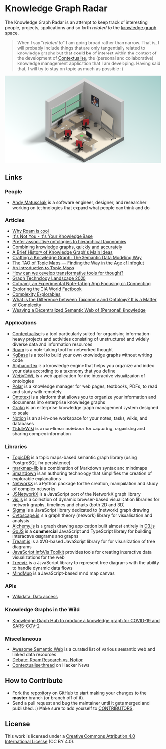 
# Knowledge Graph Radar

The Knowledge Graph Radar is an attempt to keep track of interesting people, projects, applications and so forth *related to* the [knowledge graph](https://en.wikipedia.org/wiki/Knowledge_Graph) space.

> When I say "*related to*" I am going broad rather than narrow. That is, I will probably include things that are only tangentially related to knowledge graphs but that **could be** of interest within the context of the development of [Contextualise](https://contextualise.dev), the (personal and collaborative) knowledge management application that I am developing. Having said that, I will try to stay on topic as much as possible :) 

![Isometric classroom](resources/isometric-classroom.png)

## Links

### People

* [Andy Matuschak](https://andymatuschak.org/) is a software engineer, designer, and researcher working on technologies that expand what people can think and do

### Articles

* [Why Roam is cool](https://divinations.substack.com/p/why-roam-is-cool)
* [It's Not You - It's Your Knowledge Base](https://kevinslin.com/organizing/its_not_you_its_your_knowledge_base/)
* [Prefer associative ontologies to hierarchical taxonomies](https://notes.andymatuschak.org/z29hLZHiVt7W2uss2uMpSZquAX5T6vaeSF6Cy)
* [Combining knowledge graphs, quickly and accurately](https://www.amazon.science/blog/combining-knowledge-graphs-quickly-and-accurately)
* [A Brief History of Knowledge Graph's Main Ideas](http://knowledgegraph.today/paper.html)
* [Crafting a Knowledge Graph: The Semantic Data Modeling Way](https://www.ontotext.com/blog/knowledge-graph-with-semantic-data-modeling/)
* [The TAO of Topic Maps &mdash; Finding the Way in the Age of Infoglut](https://ontopia.net/topicmaps/materials/tao.html)
* [An Introduction to Topic Maps](https://docs.microsoft.com/en-us/previous-versions/aa480048(v=msdn.10)?redirectedfrom=MSDN)
* [How can we develop transformative tools for thought?](https://numinous.productions/ttft/)
* [Graph Technology Landscape 2020](https://graphaware.com/graphaware/2020/02/17/graph-technology-landscape-2020.html)
* [Cotoami, an Experimental Note-taking App Focusing on Connecting](https://medium.com/@cotoami/cotoami-an-experimental-note-taking-app-focusing-on-connecting-734928d53d2c)
* [Exploring the CIA World Factbook](https://iancoleman.io/exploring-the-cia-world-factbook/)
* [Complexity Explorables](https://www.complexity-explorables.org/)
* [What is the Difference between Taxonomy and Ontology? It is a Matter of Complexity](https://www.earley.com/blog/what-difference-between-taxonomy-and-ontology-it-matter-complexity)
* [Weaving a Decentralized Semantic Web of (Personal) Knowledge](https://www.researchgate.net/publication/334126329_Weaving_a_Decentralized_Semantic_Web_of_Personal_Knowledge)

### Applications

* [Contextualise](https://contextualise.dev/) is a tool particularly suited for organising information-heavy projects and activities consisting of unstructured and widely diverse data and information resources
* [Roam](https://roamresearch.com/) is a note-taking tool for networked thought
* [KgBase](https://kgbase.com/) is a tool to build your own knowledge graphs without writing code 
* [Alphacortex](https://www.alphacortex.io/) is a knowledge engine that helps you organize and index your data according to a taxonomy that you define
* [WebVOWL](http://vowl.visualdataweb.org/webvowl.html) is a web application for the interactive visualization of ontologies
* [Polar](https://getpolarized.io/) is a knowledge manager for web pages, textbooks, PDFs, to read and study with remotely
* [Ontotext](https://www.ontotext.com/) is a platform that allows you to organize your information and documents into enterprise knowledge graphs
* [Grakn](https://grakn.ai/) is an enterprise knowledge graph management system designed to scale
* [Notion](https://www.notion.so/) is an all-in-one workspace for your notes, tasks, wikis, and databases
* [TiddlyWiki](https://tiddlywiki.com/) is a non-linear notebook for capturing, organising and sharing complex information

### Libraries

* [TopicDB](https://github.com/brettkromkamp/topic-db) is a topic maps-based semantic graph library (using PostgreSQL for persistence)
* [markmap-lib](https://markmap.js.org/) is a combination of Markdown syntax and mindmaps
* [Smartdown](https://github.com/smartdown) is an authoring technology that simplifies the creation of explorable explanations
* [NetworkX](https://github.com/networkx/networkx) is a Python package for the creation, manipulation and study of complex networks
* [JSNetworkX](http://jsnetworkx.org/) is a JavaScript port of the NetworkX graph library
* [vis.js](https://github.com/visjs) is a collection of dynamic browser-based visualization libraries for network graphs, timelines and charts (both 2D and 3D) 
* [Sigma](http://sigmajs.org/) is a JavaScript library dedicated to (network) graph drawing
* [Cytoscape.js](https://js.cytoscape.org/) is a graph theory (network) library for visualisation and analysis
* [Alchemy.js](https://graphalchemist.github.io/Alchemy/#/) is a graph drawing application built almost entirely in [D3.js](https://d3js.org/)
* [GoJS](https://gojs.net/latest/samples/index.html) is a **commercial** JavaScript and TypeScript library for building interactive diagrams and graphs
* [Treant.js](http://fperucic.github.io/treant-js/) is a SVG-based JavaScript library for for visualization of tree diagrams
* [JavaScript InfoVis Toolkit](https://philogb.github.io/jit/index.html) provides tools for creating interactive data visualizations for the web
* [Treeviz](https://github.com/PierreCapo/treeviz) is a JavaScript library to represent tree diagrams with the ability to handle dynamic data flows
* [MindMup](https://github.com/mindmup/mapjs) is a JavaScript-based mind map canvas

### APIs

* [Wikidata: Data access](https://www.wikidata.org/wiki/Wikidata:Data_access)

### Knowledge Graphs in the Wild

* [Knowledge Graph Hub to produce a knowledge graph for COVID-19 and SARS-COV-2](https://github.com/Knowledge-Graph-Hub/kg-covid-19)

### Miscellaneous

* [Awesome Semantic Web](https://github.com/semantalytics/awesome-semantic-web) is a curated list of various semantic web and linked data resources
* [Debate: Roam Research vs. Notion](https://capiche.com/q/debate-roam-research-vs-notion)
* [Contextualise thread](https://news.ycombinator.com/item?id=22282583) on Hacker News

## How to Contribute

* Fork the [repository](https://github.com/brettkromkamp/knowledge-graph-radar) on GitHub to start making your changes to the **master** branch (or branch off of it).
* Send a pull request and bug the maintainer until it gets merged and published. :) Make sure to add yourself to [CONTRIBUTORS](https://github.com/brettkromkamp/knowledge-graph-radar/blob/master/CONTRIBUTORS.md).

## License

This work is licensed under a [Creative Commons Attribution 4.0 International License](https://creativecommons.org/licenses/by/4.0/legalcode) (CC BY 4.0).
